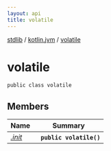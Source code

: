```yaml
---
layout: api
title: volatile
---
```

[stdlib](../../index.md) / [kotlin.jvm](../index.md) / [volatile](index.md)

# volatile

```
public class volatile
```

## Members

| Name | Summary |
|------|---------|
|[*.init*](_init_.md)|&nbsp;&nbsp;**`public volatile()`**<br>|
